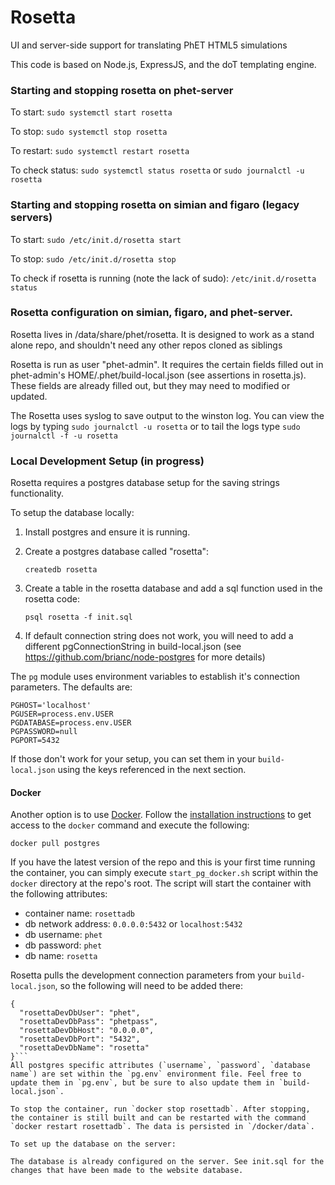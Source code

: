# Rosetta
UI and server-side support for translating PhET HTML5 simulations

This code is based on Node.js, ExpressJS, and the doT templating engine.


### Starting and stopping rosetta on phet-server

To start:
```sudo systemctl start rosetta```

To stop:
```sudo systemctl stop rosetta```

To restart:
```sudo systemctl restart rosetta```

To check status:
```sudo systemctl status rosetta```
or
```sudo journalctl -u rosetta```

### Starting and stopping rosetta on simian and figaro (legacy servers)

To start:
```sudo /etc/init.d/rosetta start```

To stop:
```sudo /etc/init.d/rosetta stop```

To check if rosetta is running (note the lack of sudo):
```/etc/init.d/rosetta status```

### Rosetta configuration on simian, figaro, and phet-server.

Rosetta lives in /data/share/phet/rosetta. It is designed to work as a stand alone repo, and shouldn't
need any other repos cloned as siblings

Rosetta is run as user "phet-admin". It requires the certain fields filled out in phet-admin's HOME/.phet/build-local.json
(see assertions in rosetta.js). These fields are already filled out, but they may need to modified or updated.

The Rosetta uses syslog to save output to the winston log.  You can view the logs by typing `sudo journalctl -u rosetta` or to tail the logs type `sudo journalctl -f -u rosetta`

### Local Development Setup (in progress)

Rosetta requires a postgres database setup for the saving strings functionality.

To setup the database locally:

1. Install postgres and ensure it is running.
2. Create a postgres database called "rosetta":

    `createdb rosetta`
3. Create a table in the rosetta database and add a sql function used in the rosetta code:

    `psql rosetta -f init.sql`
4. If default connection string does not work, you will need to add a different pgConnectionString in build-local.json (see https://github.com/brianc/node-postgres for more details)

The `pg` module uses environment variables to establish it's connection parameters. The defaults are:
```
PGHOST='localhost'
PGUSER=process.env.USER
PGDATABASE=process.env.USER
PGPASSWORD=null
PGPORT=5432
```

If those don't work for your setup, you can set them in your `build-local.json` using the keys referenced in the next section.

#### Docker

Another option is to use [Docker](https://docs.docker.com/). Follow the [installation instructions](https://docs.docker.com/install/) to get access to the `docker` command and execute the following:

`docker pull postgres`

If you have the latest version of the repo and this is your first time running the container, you can simply execute `start_pg_docker.sh` script within the `docker` directory at the repo's root. The script will start the container with the following attributes:
- container name: `rosettadb`
- db network address: `0.0.0.0:5432` or `localhost:5432`
- db username: `phet`
- db password: `phet`
- db name: `rosetta`

Rosetta pulls the development connection parameters from your `build-local.json`, so the following will need to be added there:
```
{
  "rosettaDevDbUser": "phet",
  "rosettaDevDbPass": "phetpass",
  "rosettaDevDbHost": "0.0.0.0",
  "rosettaDevDbPort": "5432",
  "rosettaDevDbName": "rosetta"
}```
All postgres specific attributes (`username`, `password`, `database name`) are set within the `pg.env` environment file. Feel free to update them in `pg.env`, but be sure to also update them in `build-local.json`.

To stop the container, run `docker stop rosettadb`. After stopping, the container is still built and can be restarted with the command `docker restart rosettadb`. The data is persisted in `/docker/data`.

To set up the database on the server:

The database is already configured on the server. See init.sql for the changes that have been made to the website database.
